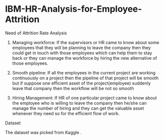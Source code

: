 # IBM-HR-Analysis-for-Employee-Attrition

Need of Attrition Rate Analysis 

1. Managing workforce: If the supervisors or HR came to know about some employees that they will be planning to leave the company then they could get in touch with those employees which can help them to stay back or they can manage the workforce by hiring the new alternative of those employees.

2. Smooth pipeline: If all the employees in the current project are working continuously on a project then the pipeline of that project will be smooth but if suppose one efficient asset of the project(employee) suddenly leave that company then the workflow will be not so smooth

3. Hiring Management: If HR of one particular project came to know about the employee who is willing to leave the company then he/she can manage the number of hiring and they can get the valuable asset whenever they need so for the efficient flow of work.


Dataset 

The dataset was picked from Kaggle . 
